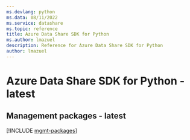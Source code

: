 ```yaml
---
ms.devlang: python
ms.data: 08/11/2022
ms.service: datashare
ms.topic: reference
title: Azure Data Share SDK for Python
ms.author: lmazuel
description: Reference for Azure Data Share SDK for Python
author: lmazuel
---
```

# Azure Data Share SDK for Python - latest

## Management packages - latest
[!INCLUDE [mgmt-packages](data-share-mgmt-index.md)]